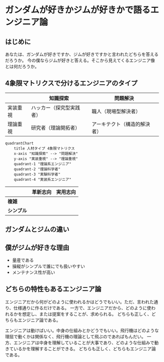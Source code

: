 # ガンダムが好きかジムが好きかで語るエンジニア論

## はじめに

あなたは、ガンダムが好きですか、ジムが好きですかと言われたどちらを答えるだろうか。
今の僕ならジムが好きと答える。そこから見えてくるエンジニア像とは何だろうか。

## 4象限マトリクスで分けるエンジニアのタイプ

|          | 知識探索                 | 問題解決                     |
| -------- | ------------------------ | ---------------------------- |
| 実装重視 | ハッカー（探究型実践者） | 職人（現場型解決者）         |
| 理論重視 | 研究者（理論開拓者）     | アーキテクト（構造的解決者） |

```mermaid
quadrantChart
    title 人材タイプ 4象限マトリクス
    x-axis "知識探索" --> "問題解決"
    y-axis "実装重視" --> "理論重視"
    quadrant-1 "理論系エンジニア"
    quadrant-2 "理論科学者"
    quadrant-3 "実験科学者"
    quadrant-4 "実装系エンジニア"
```

|              | **革新志向** | **実用志向** |
| ------------ | ------------ | ------------ |
| **複雑**     |              |              |
| **シンプル** |              |              |


## ガンダムとジムの違い


## 僕がジムが好きな理由

- 量産である
- 操縦がシンプルで誰にでも扱いやすい
- メンテナンス性が高い



## どちらの特性もあるエンジニア論

エンジニアだから何がどのように使われるかはどうでもいい。ただ、言われた通り、仕様通りに作るだけである。
一方で、エンジニアだから、どのように使われるかを想定し、または提案をすることが、求められる。
どちらも正しく、どちらもエンジニア論である。

エンジニアは動けばいい。中身の仕組みとかどうでもいい。飛行機はどのような理屈で動くかは関係なく、飛行機の理論として飛ぶのであればもんだい。
一方、エンジニアは中身を理解していることが大事であり、どのような仕組みで動きているかを理解することができる。
どちらも正しく、どちらもエンジニア論である。
